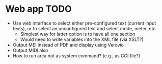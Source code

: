 # Web app TODO

- Use web interface to select either pre-configured text (current input
  texts), or to select an unconfigured text and select mode, meter, etc.
    - Simplest way for latter option is to have all one section
    - Would need to write variables into the XML file (via XSLT?)
- Output MEI instead of PDF and display using Verovio
- Output MIDI also
- How to run arca not as system command? (e.g., as CGI file?)


